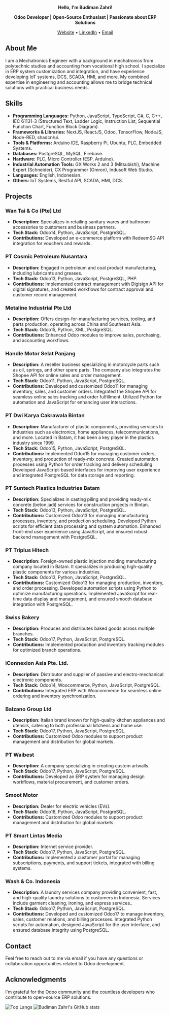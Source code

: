 <p align="center">
  <strong>Hello, I'm Budiman Zahri!</strong>
</p>

<p align="center">
  <strong>Odoo Developer | Open-Source Enthusiast | Passionate about ERP Solutions</strong>
</p>

<p align="center">
  <a href="https://www.yourwebsite.com">Website</a> • 
  <a href="https://id.linkedin.com/in/budiman-zahri-850266210">LinkedIn</a> • 
  <a href="mailto:budimanzahri@outlook.com">Email</a>
</p>

## About Me

I am a Mechatronics Engineer with a background in mechatronics from polytechnic studies and accounting from vocational high school. I specialize in ERP system customization and integration, and have experience developing IoT systems, DCS, SCADA, HMI, and more. My combined expertise in engineering and accounting allows me to bridge technical solutions with practical business needs.

## Skills

- **Programming Languages:** Python, JavaScript, TypeScript, C#, C, C++, IEC 61131-3 (Structured Text, Ladder Logic, Instruction List, Sequential Function Chart, Function Block Diagram).
- **Frameworks & Libraries:** NextJS, ReactJS, Odoo, TensorFlow, NodeJS, Node-RED, shadcn/ui.
- **Tools & Platforms:** Arduino IDE, Raspberry Pi, Ubuntu, PLC, Embedded Systems.
- **Databases:** PostgreSQL, MySQL, Firebase.
- **Hardware:** PLC, Micro Controller (ESP, Arduino).
- **Industrial Automation Tools:** GX Works 2 and 3 (Mitsubishi), Machine Expert (Schneider), CX Programmer (Omron), Indusoft Web Studio.
- **Languages:** English, Indonesian.
- **Others:** IoT Systems, Restful API, SCADA, HMI, DCS.

## Projects

### Wan Tai & Co (Pte) Ltd
- **Description:** Specializes in retailing sanitary wares and bathroom accessories to customers and business partners.
- **Tech Stack:** Odoo14, Python, JavaScript, PostgreSQL.
- **Contributions:** Developed an e-commerce platform with RedeemSG API integration for vouchers and rewards.

### PT Cosmic Petroleum Nusantara
- **Description:** Engaged in petroleum and coal product manufacturing, including lubricants and greases.
- **Tech Stack:** Odoo13, Python, JavaScript, PostgreSQL, PHP.
- **Contributions:** Implemented contract management with Digisign API for digital signatures, and created workflows for contract approval and customer record management.

### Metaline Industrial Pte Ltd
- **Description:** Offers design-for-manufacturing services, tooling, and parts production, operating across China and Southeast Asia.
- **Tech Stack:** Odoo15, Python, XML, PostgreSQL.
- **Contributions:** Enhanced Odoo modules to improve sales, purchasing, and accounting workflows.

### Handle Motor Selat Panjang
- **Description:** A reseller business specializing in motorcycle parts such as oil, springs, and other spare parts. The company also integrates the Shopee API for online sales and order management.
- **Tech Stack:** Odoo11, Python, JavaScript, PostgreSQL.
- **Contributions:** Developed and customized Odoo11 for managing inventory, sales, and customer orders. Integrated the Shopee API for seamless online sales tracking and order fulfillment. Utilized Python for automation and JavaScript for enhancing user interactions.

### PT Dwi Karya Cakrawala Bintan
- **Description:** Manufacturer of plastic components, providing services to industries such as electronics, home appliances, telecommunications, and more. Located in Batam, it has been a key player in the plastics industry since 1999.
- **Tech Stack:** Odoo15, Python, JavaScript, PostgreSQL.
- **Contributions:** Implemented Odoo15 for managing customer orders, inventory, and production of ready-mix concrete. Created automation processes using Python for order tracking and delivery scheduling. Developed JavaScript-based interfaces for improving user experience and integrated PostgreSQL for data storage and reporting.

### PT Suntech Plastics Industries Batam
- **Description:** Specializes in casting piling and providing ready-mix concrete (beton jadi) services for construction projects in Bintan.
- **Tech Stack:** Odoo13, Python, JavaScript, PostgreSQL.
- **Contributions:** Customized Odoo13 for managing manufacturing processes, inventory, and production scheduling. Developed Python scripts for efficient data processing and system automation. Enhanced front-end user experience using JavaScript, and ensured robust backend management with PostgreSQL.

### PT Triplus Hitech
- **Description:** Foreign-owned plastic injection molding manufacturing company located in Batam. It specializes in producing high-quality plastic components for various industries.
- **Tech Stack:** Odoo13, Python, JavaScript, PostgreSQL.
- **Contributions:** Customized Odoo13 for managing production, inventory, and order processing. Developed automation scripts using Python to optimize manufacturing operations. Implemented JavaScript for real-time data display and management, and ensured smooth database integration with PostgreSQL.

### Swiss Bakery
- **Description:** Produces and distributes baked goods across multiple branches.
- **Tech Stack:** Odoo17, Python, JavaScript, PostgreSQL.
- **Contributions:** Implemented production and inventory tracking modules for optimized branch operations.

### iConnexion Asia Pte. Ltd.
- **Description:** Distributor and supplier of passive and electro-mechanical electronic components.
- **Tech Stack:** Odoo14, Woocommerce, Python, JavaScript, PostgreSQL.
- **Contributions:** Integrated ERP with Woocommerce for seamless online ordering and inventory synchronization.

### Balzano Group Ltd
- **Description:** Italian brand known for high-quality kitchen appliances and utensils, catering to both professional kitchens and home use.
- **Tech Stack:** Odoo17, Python, JavaScript, PostgreSQL.
- **Contributions:** Customized Odoo modules to support product management and distribution for global markets.

### PT Waibest
- **Description:** A company specializing in creating custom artwalls.
- **Tech Stack:** Odoo17, Python, JavaScript, PostgreSQL.
- **Contributions:** Developed an ERP system for managing design workflows, material procurement, and customer orders.

### Smoot Motor
- **Description:** Dealer for electric vehicles (EVs).
- **Tech Stack:** Odoo18, Python, JavaScript, PostgreSQL.
- **Contributions:** Customized Odoo modules to support product management and distribution for global markets.

### PT Smart Lintas Media
- **Description:** Internet service provider.
- **Tech Stack:** Odoo17, Python, JavaScript, PostgreSQL.
- **Contributions:** Implemented a customer portal for managing subscriptions, payments, and support tickets, integrated with billing systems.

### Wash & Co. Indonesia
- **Description:** A laundry services company providing convenient, fast, and high-quality laundry solutions to customers in Indonesia. Services include garment cleaning, ironing, and express services..
- **Tech Stack:** Odoo17, Python, JavaScript, PostgreSQL.
- **Contributions:** Developed and customized Odoo17 to manage inventory, sales, customer relations, and billing processes. Integrated Python scripts for automation, designed JavaScript for the user interface, and ensured database integrity using PostgreSQL.


## Contact

Feel free to reach out to me via email if you have any questions or collaboration opportunities related to Odoo development.

## Acknowledgments

I'm grateful for the Odoo community and the countless developers who contribute to open-source ERP solutions.

![Top Langs](https://github-readme-stats.vercel.app/api/top-langs/?username=budimanzahri&hide_progress=true)
![Budiman Zahri's GitHub stats](https://github-readme-stats.vercel.app/api?username=budimanzahri&theme=light&show_icons=true)
